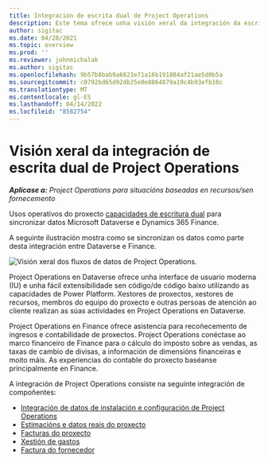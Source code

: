 ```yaml
---
title: Integración de escrita dual de Project Operations
description: Este tema ofrece unha visión xeral da integración da escrita dual de Project Operations.
author: sigitac
ms.date: 04/28/2021
ms.topic: overview
ms.prod: ''
ms.reviewer: johnmichalak
ms.author: sigitac
ms.openlocfilehash: 9b57b8bab9a6821e71a16b191804af21ae5d0b5a
ms.sourcegitcommit: c0792bd65d92db25e0e8864879a19c4b93efb10c
ms.translationtype: MT
ms.contentlocale: gl-ES
ms.lasthandoff: 04/14/2022
ms.locfileid: "8582754"
---
```

# <a name="project-operations-dual-write-integration-overview"></a>Visión xeral da integración de escrita dual de Project Operations

_**Aplícase a:** Project Operations para situacións baseadas en recursos/sen fornecemento_

Usos operativos do proxecto [capacidades de escritura dual](/dynamics365/fin-ops-core/dev-itpro/data-entities/dual-write/dual-write-home-page) para sincronizar datos Microsoft Dataverse e Dynamics 365 Finance.

A seguinte ilustración mostra como se sincronizan os datos como parte desta integración entre Dataverse e Finance.

![Visión xeral dos fluxos de datos de Project Operations.](./media/ProjectOperationsFlows.jpg)

Project Operations en Dataverse ofrece unha interface de usuario moderna (IU) e unha fácil extensibilidade sen código/de código baixo utilizando as capacidades de Power Platform. Xestores de proxectos, xestores de recursos, membros do equipo do proxecto e outras persoas de atención ao cliente realizan as súas actividades en Project Operations en Dataverse.

Project Operations en Finance ofrece asistencia para recoñecemento de ingresos e contabilidade de proxectos. Project Operations conéctase ao marco financeiro de Finance para o cálculo do imposto sobre as vendas, as taxas de cambio de divisas, a información de dimensións financeiras e moito máis. As experiencias do contable do proxecto baséanse principalmente en Finance.

A integración de Project Operations consiste na seguinte integración de compoñentes:


- [Integración de datos de instalación e configuración de Project Operations](resource-dual-write-setup-integration.md) 
- [Estimacións e datos reais do proxecto](resource-dual-write-estimates-actuals.md)
- [Facturas do proxecto](resource-dual-write-project-invoice.md)
- [Xestión de gastos](resource-dual-write-expense.md)
- [Factura do fornecedor](resource-dual-write-vendor-invoice.md)

